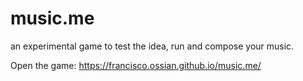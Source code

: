 # music.me
an experimental game to test the idea, run and compose your music.

Open the game: https://francisco.ossian.github.io/music.me/
